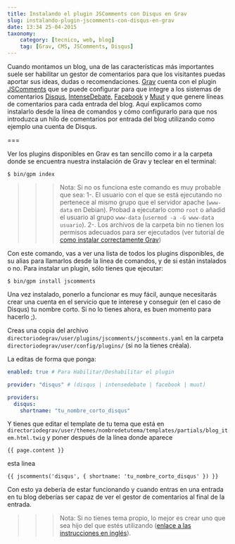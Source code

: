 ```yaml
---
title: Instalando el plugin JSComments con Disqus en Grav
slug: instalando-plugin-jscomments-con-disqus-en-grav
date: 13:34 25-04-2015
taxonomy:
    category: [tecnico, web, blog]
    tag: [Grav, CMS, JSComments, Disqus]
---
```

Cuando montamos un blog, una de las características más importantes suele ser habilitar un gestor de comentarios para que los visitantes puedas aportar sus ideas, dudas o recomendaciones. [Grav](http://getgrav.org) cuenta con el plugin [JSComments](https://github.com/nunopress/grav-plugin-jscomments) que se puede configurar para que integre a los sistemas de comentarios [Disqus](https://disqus.com/), [IntenseDebate](https://intensedebate.com/), [Facebook](https://www.facebook.com) y [Muut](https://muut.com/) y que genere líneas de comentarios para cada entrada del blog. 
Aquí explicamos como instalarlo desde la línea de comandos y cómo configurarlo para que nos introduzca un hilo de comentarios por entrada del blog utilizando como ejemplo una cuenta de Disqus. 

===

Ver los plugins disponibles en Grav es tan sencillo como ir a la carpeta donde se encuentra nuestra instalación de Grav y teclear en el terminal:

```shell
$ bin/gpm index

```
>>> Nota: Si no os funciona este comando es muy probable que sea:  1-. El usuario con el que se está ejecutando no pertenece al mismo grupo que el servidor apache (`www-data` en Debian). Probad a ejecutarlo como `root` o añadid el usuario al grupo `www-data` (`usermod -a -G www-data usuario`). 2-. Los archivos de la carpeta bin no tienen los permisos adecuados para ser ejecutados (ver tutorial de [como instalar correctamente Grav](../instalando-el-gestor-de-contenidos-grav-en-vps-debian))
>>>

Con este comando, vas a ver una lista de todos los plugins disponibles, de su alias para llamarlos desde la linea de comandos, y de si están instalados o no. Para instalar un plugin, sólo tienes que ejecutar:

```shell
$ bin/gpm install jscomments

```

Una vez instalado, ponerlo a funcionar es muy fácil, aunque necesitarás crear una cuenta en el servicio que te interese y conseguir (en el caso de Disqus) tu nombre corto. Si no lo tienes ahora, es buen momento para hacerlo ;). 

 Creas una copia del archivo `directoriodegrav/user/plugins/jscomments/jscomments.yaml` en la carpeta `directoriodegrav/user/config/plugins/` (si no la tienes créala).

La editas de forma que ponga:

```yaml
enabled: true # Para Habilitar/Deshabilitar el plugin

provider: "disqus" # (disqus | intensedebate | facebook | muut)

providers:
  disqus:
    shortname: "tu_nombre_corto_disqus"
```

Y tienes que editar el template de tu tema que está en `directoriodegrav/user/themes/nombredetutema/templates/partials/blog_item.html.twig` y poner después de la línea donde aparece
```twig
{{ page.content }}
```
esta linea
```twig
{{ jscomments('disqus', { shortname: 'tu_nombre_corto_disqus' }) }}
```

Con esto ya debería de estar funcionando y cuando entras en una entrada en tu blog deberías ser capaz de ver el gestor de comentarios al final de la entrada. 

>>> Nota: Si no tienes tema propio, lo mejor es crear uno que sea hijo del que estés utilizando ([enlace a las instrucciones en inglés](http://getgrav.org/blog/theme-development-with-inheritance)).
>>>



